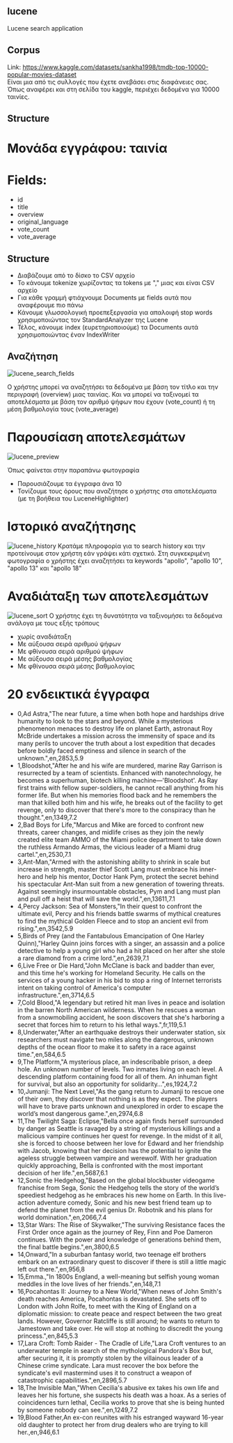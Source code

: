 ## lucene
Lucene search application

## Corpus
Link: https://www.kaggle.com/datasets/sankha1998/tmdb-top-10000-popular-movies-dataset  
Είναι μια από τις συλλογές που έχετε ανεβάσει στις διαφάνειες σας. Όπως αναφέρει και στη σελίδα του kaggle, περιέχει δεδομένα για 10000 ταινίες.

## Structure  

# Μονάδα εγγράφου: ταινία  
# Fields: 
* id
* title
* overview
* original_language
* vote_count
* vote_average

## Structure
* Διαβάζουμε από το δίσκο το CSV αρχείο
* Το κάνουμε tokenize χωρίζοντας τα tokens με "," μιας και είναι CSV αρχείο
* Για κάθε γραμμή φτιάχνουμε Documents με fields αυτά που αναφέρουμε πιο πάνω
* Κάνουμε γλωσσολογική προεπεξεργασία για απαλοιφή stop words χρησιμοποιώντας τον StandardAnalyzer της Lucene
* Τέλος, κάνουμε index (ευρετηριοποιούμε) τα Documents αυτά χρησιμοποιώντας έναν IndexWriter

## Αναζήτηση
![lucene_search_fields](https://user-images.githubusercontent.com/92267146/170763103-35afa909-dc85-4e2b-b963-122e7f808025.jpg)

Ο χρήστης μπορεί να αναζητήσει τα δεδομένα με βάση τον τίτλο και την περιγραφή (overview) μιας ταινίας. Και να μπορεί να ταξινομεί τα αποτελέσματα με βάση τον αριθμό ψήφων που έχουν (vote_count) ή τη μέση βαθμολογία τους (vote_average)  

# Παρουσίαση αποτελεσμάτων
![lucene_preview](https://user-images.githubusercontent.com/92267146/170761353-09013522-dbb0-4602-b01c-952dabc4b50e.jpg)

Όπως φαίνεται στην παραπάνω φωτογραφία
* Παρουσιάζουμε τα έγγραφα άνα 10
* Τονίζουμε τους όρους που αναζήτησε ο χρήστης στα αποτελέσματα (με τη βοήθεια του LuceneHighlighter)

# Ιστορικό αναζήτησης
![lucene_history](https://user-images.githubusercontent.com/92267146/170762477-7fe1b90f-5f39-4122-ab89-2a0af8bf4dfd.jpg)
Κρατάμε πληροφορία για το search history και την προτείνουμε στον χρήστη εάν γράψει κάτι σχετικό. Στη συγκεκριμένη φωτογραφία ο χρήστης έχει αναζητήσει τα keywords "apollo", "apollo 10", "apollo 13" και "apollo 18"

# Αναδιάταξη των αποτελεσμάτων
![lucene_sort](https://user-images.githubusercontent.com/92267146/170762800-63cfa9bc-1acc-4190-b0d9-093938bd42c2.jpg)
Ο χρήστης έχει τη δυνατότητα να ταξινομήσει τα δεδομένα ανάλογα με τους εξής τρόπους
* χωρίς αναδιάταξη
* Με αύξουσα σειρά αριθμού ψήφων
* Με φθίνουσα σειρά αριθμού ψήφων
* Με αύξουσα σειρά μέσης βαθμολογίας
* Με φθίνουσα σειρά μέσης βαθμολογίας



# 20 ενδεικτικά έγγραφα
* 0,Ad Astra,"The near future, a time when both hope and hardships drive humanity to look to the stars and beyond. While a mysterious phenomenon menaces to destroy life on planet Earth, astronaut Roy McBride undertakes a mission across the immensity of space and its many perils to uncover the truth about a lost expedition that decades before boldly faced emptiness and silence in search of the unknown.",en,2853,5.9
* 1,Bloodshot,"After he and his wife are murdered, marine Ray Garrison is resurrected by a team of scientists. Enhanced with nanotechnology, he becomes a superhuman, biotech killing machine—'Bloodshot'. As Ray first trains with fellow super-soldiers, he cannot recall anything from his former life. But when his memories flood back and he remembers the man that killed both him and his wife, he breaks out of the facility to get revenge, only to discover that there's more to the conspiracy than he thought.",en,1349,7.2
* 2,Bad Boys for Life,"Marcus and Mike are forced to confront new threats, career changes, and midlife crises as they join the newly created elite team AMMO of the Miami police department to take down the ruthless Armando Armas, the vicious leader of a Miami drug cartel.",en,2530,7.1
* 3,Ant-Man,"Armed with the astonishing ability to shrink in scale but increase in strength, master thief Scott Lang must embrace his inner-hero and help his mentor, Doctor Hank Pym, protect the secret behind his spectacular Ant-Man suit from a new generation of towering threats. Against seemingly insurmountable obstacles, Pym and Lang must plan and pull off a heist that will save the world.",en,13611,7.1
* 4,Percy Jackson: Sea of Monsters,"In their quest to confront the ultimate evil, Percy and his friends battle swarms of mythical creatures to find the mythical Golden Fleece and to stop an ancient evil from rising.",en,3542,5.9
* 5,Birds of Prey (and the Fantabulous Emancipation of One Harley Quinn),"Harley Quinn joins forces with a singer, an assassin and a police detective to help a young girl who had a hit placed on her after she stole a rare diamond from a crime lord.",en,2639,7.1
* 6,Live Free or Die Hard,"John McClane is back and badder than ever, and this time he's working for Homeland Security. He calls on the services of a young hacker in his bid to stop a ring of Internet terrorists intent on taking control of America's computer infrastructure.",en,3714,6.5
* 7,Cold Blood,"A legendary but retired hit man lives in peace and isolation in the barren North American wilderness. When he rescues a woman from a snowmobiling accident, he soon discovers that she's harboring a secret that forces him to return to his lethal ways.",fr,119,5.1
* 8,Underwater,"After an earthquake destroys their underwater station, six researchers must navigate two miles along the dangerous, unknown depths of the ocean floor to make it to safety in a race against time.",en,584,6.5
* 9,The Platform,"A mysterious place, an indescribable prison, a deep hole. An unknown number of levels. Two inmates living on each level. A descending platform containing food for all of them. An inhuman fight for survival, but also an opportunity for solidarity…",es,1924,7.2
* 10,Jumanji: The Next Level,"As the gang return to Jumanji to rescue one of their own, they discover that nothing is as they expect. The players will have to brave parts unknown and unexplored in order to escape the world’s most dangerous game.",en,2974,6.8
* 11,The Twilight Saga: Eclipse,"Bella once again finds herself surrounded by danger as Seattle is ravaged by a string of mysterious killings and a malicious vampire continues her quest for revenge. In the midst of it all, she is forced to choose between her love for Edward and her friendship with Jacob, knowing that her decision has the potential to ignite the ageless struggle between vampire and werewolf. With her graduation quickly approaching, Bella is confronted with the most important decision of her life.",en,5687,6.1
* 12,Sonic the Hedgehog,"Based on the global blockbuster videogame franchise from Sega, Sonic the Hedgehog tells the story of the world’s speediest hedgehog as he embraces his new home on Earth. In this live-action adventure comedy, Sonic and his new best friend team up to defend the planet from the evil genius Dr. Robotnik and his plans for world domination.",en,2066,7.4
* 13,Star Wars: The Rise of Skywalker,"The surviving Resistance faces the First Order once again as the journey of Rey, Finn and Poe Dameron continues. With the power and knowledge of generations behind them, the final battle begins.",en,3800,6.5
* 14,Onward,"In a suburban fantasy world, two teenage elf brothers embark on an extraordinary quest to discover if there is still a little magic left out there.",en,956,8
* 15,Emma.,"In 1800s England, a well-meaning but selfish young woman meddles in the love lives of her friends.",en,148,7.1
* 16,Pocahontas II: Journey to a New World,"When news of John Smith's death reaches America, Pocahontas is devastated. She sets off to London with John Rolfe, to meet with the King of England on a diplomatic mission: to create peace and respect between the two great lands. However, Governor Ratcliffe is still around; he wants to return to Jamestown and take over. He will stop at nothing to discredit the young princess.",en,845,5.3
* 17,Lara Croft: Tomb Raider - The Cradle of Life,"Lara Croft ventures to an underwater temple in search of the mythological Pandora's Box but, after securing it, it is promptly stolen by the villainous leader of a Chinese crime syndicate. Lara must recover the box before the syndicate's evil mastermind uses it to construct a weapon of catastrophic capabilities.",en,2896,5.7
* 18,The Invisible Man,"When Cecilia's abusive ex takes his own life and leaves her his fortune, she suspects his death was a hoax. As a series of coincidences turn lethal, Cecilia works to prove that she is being hunted by someone nobody can see.",en,1249,7.2
* 19,Blood Father,An ex-con reunites with his estranged wayward 16-year old daughter to protect her from drug dealers who are trying to kill her.,en,946,6.1

